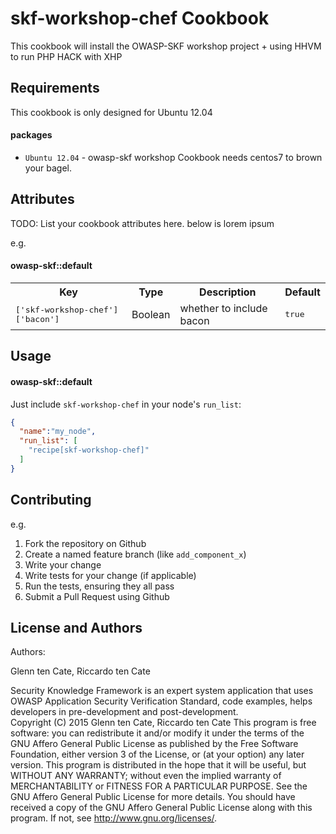 skf-workshop-chef Cookbook
=====================
This cookbook will install the OWASP-SKF workshop project + 
using HHVM to run PHP HACK with XHP

Requirements
------------
This cookbook is only designed for Ubuntu 12.04

#### packages
- `Ubuntu 12.04` - owasp-skf workshop Cookbook needs centos7 to brown your bagel.

Attributes
----------
TODO: List your cookbook attributes here. below is lorem ipsum

e.g.
#### owasp-skf::default
<table>
  <tr>
    <th>Key</th>
    <th>Type</th>
    <th>Description</th>
    <th>Default</th>
  </tr>
  <tr>
    <td><tt>['skf-workshop-chef']['bacon']</tt></td>
    <td>Boolean</td>
    <td>whether to include bacon</td>
    <td><tt>true</tt></td>
  </tr>
</table>

Usage
-----
#### owasp-skf::default

Just include `skf-workshop-chef` in your node's `run_list`:

```json
{
  "name":"my_node",
  "run_list": [
    "recipe[skf-workshop-chef]"
  ]
}
```

Contributing
------------

e.g.
1. Fork the repository on Github
2. Create a named feature branch (like `add_component_x`)
3. Write your change
4. Write tests for your change (if applicable)
5. Run the tests, ensuring they all pass
6. Submit a Pull Request using Github

License and Authors
-------------------
Authors: 

Glenn ten Cate, Riccardo ten Cate

Security Knowledge Framework is an expert system application 
that uses OWASP Application Security Verification Standard, code examples,
helps developers in pre-development and post-development.  
Copyright (C) 2015  Glenn ten Cate, Riccardo ten Cate
This program is free software: you can redistribute it and/or modify
it under the terms of the GNU Affero General Public License as
published by the Free Software Foundation, either version 3 of the
License, or (at your option) any later version.
This program is distributed in the hope that it will be useful,
but WITHOUT ANY WARRANTY; without even the implied warranty of
MERCHANTABILITY or FITNESS FOR A PARTICULAR PURPOSE.  See the
GNU Affero General Public License for more details.
You should have received a copy of the GNU Affero General Public License
along with this program. If not, see <http://www.gnu.org/licenses/>.
